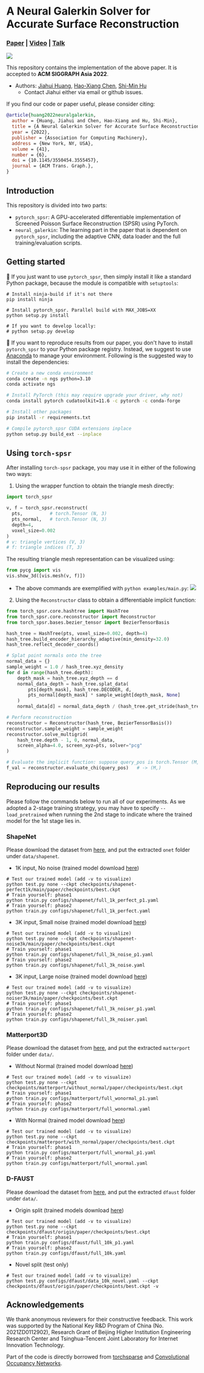 # A Neural Galerkin Solver for Accurate Surface Reconstruction

### [**Paper**](https://dl.acm.org/doi/abs/10.1145/3550454.3555457) | [**Video**](https://youtu.be/QT5k0ZxDFfo) | [**Talk**](https://youtu.be/dYy-lzeMsCQ)

![](./assets/teaser.jpg)

This repository contains the implementation of the above paper. It is accepted to **ACM SIGGRAPH Asia 2022**.
- Authors: [Jiahui Huang](https://cg.cs.tsinghua.edu.cn/people/~huangjh/), [Hao-Xiang Chen](), [Shi-Min Hu](https://cg.cs.tsinghua.edu.cn/shimin.htm)
    - Contact Jiahui either via email or github issues.


If you find our code or paper useful, please consider citing:
```bibtex
@article{huang2022neuralgalerkin,
  author = {Huang, Jiahui and Chen, Hao-Xiang and Hu, Shi-Min},
  title = {A Neural Galerkin Solver for Accurate Surface Reconstruction},
  year = {2022},
  publisher = {Association for Computing Machinery},
  address = {New York, NY, USA},
  volume = {41},
  number = {6},
  doi = {10.1145/3550454.3555457},
  journal = {ACM Trans. Graph.},
}
```

## Introduction

This repository is divided into two parts:
- `pytorch_spsr`: A GPU-accelerated differentiable implementation of Screened Poisson Surface Reconstruction (SPSR) using PyTorch.
- `neural_galerkin`: The learning part in the paper that is dependent on `pytorch_spsr`, including the adaptive CNN, data loader and the full training/evaluation scripts.

## Getting started

🌱 If you just want to use `pytorch_spsr`, then simply install it like a standard Python package, because the module is compatible with `setuptools`:
```shell
# Install ninja-build if it's not there
pip install ninja

# Install pytorch_spsr. Parallel build with MAX_JOBS=XX
python setup.py install

# If you want to develop locally:
# python setup.py develop
```

🌟 If you want to reproduce results from our paper, you don't have to install `pytorch_spsr` to your Python package registry. Instead, we suggest to use [Anaconda](https://www.anaconda.com/) to manage your environment. Following is the suggested way to install the dependencies:

```bash
# Create a new conda environment
conda create -n ngs python=3.10
conda activate ngs

# Install PyTorch (this may require upgrade your driver, why not)
conda install pytorch cudatoolkit=11.6 -c pytorch -c conda-forge

# Install other packages
pip install -r requirements.txt

# Compile pytorch_spsr CUDA extensions inplace
python setup.py build_ext --inplace
```

## Using `torch-spsr`

After installing `torch-spsr` package, you may use it in either of the following two ways:

1. Using the wrapper function to obtain the triangle mesh directly:

```python
import torch_spsr

v, f = torch_spsr.reconstruct(
  pts,          # torch.Tensor (N, 3)
  pts_normal,   # torch.Tensor (N, 3)
  depth=4, 
  voxel_size=0.002
)
# v: triangle vertices (V, 3)
# f: triangle indices (T, 3)
```

The resulting triangle mesh representation can be visualized using:
```python
from pycg import vis
vis.show_3d([vis.mesh(v, f)])
```

- The above commands are exemplified with `python examples/main.py`:
![](./assets/horse.gif)

2. Using the `Reconstructor` class to obtain a differentiable implicit function:

```python
from torch_spsr.core.hashtree import HashTree
from torch_spsr.core.reconstructor import Reconstructor
from torch_spsr.bases.bezier_tensor import BezierTensorBasis

hash_tree = HashTree(pts, voxel_size=0.002, depth=4)
hash_tree.build_encoder_hierarchy_adaptive(min_density=32.0)
hash_tree.reflect_decoder_coords()

# Splat point normals onto the tree
normal_data = {}
sample_weight = 1.0 / hash_tree.xyz_density
for d in range(hash_tree.depth):
    depth_mask = hash_tree.xyz_depth == d
    normal_data_depth = hash_tree.splat_data(
        pts[depth_mask], hash_tree.DECODER, d, 
        pts_normal[depth_mask] * sample_weight[depth_mask, None]
    )
    normal_data[d] = normal_data_depth / (hash_tree.get_stride(hash_tree.DECODER, d) ** 3)

# Perform reconstruction
reconstructor = Reconstructor(hash_tree, BezierTensorBasis())
reconstructor.sample_weight = sample_weight
reconstructor.solve_multigrid(
    hash_tree.depth - 1, 0, normal_data,
    screen_alpha=4.0, screen_xyz=pts, solver="pcg"
)

# Evaluate the implicit function: suppose query_pos is torch.Tensor (M, 3)
f_val = reconstructor.evaluate_chi(query_pos)   # -> (M,)
```

## Reproducing our results 

Please follow the commands below to run all of our experiments.
As we adopted a 2-stage training strategy, you may have to specify `--load_pretrained` when running the 2nd stage to indicate where the trained model for the 1st stage lies in.

### ShapeNet

Please download the dataset from [here](https://s3.eu-central-1.amazonaws.com/avg-projects/occupancy_networks/data/dataset_small_v1.1.zip), and put the extracted `onet` folder under `data/shapenet`.

- 1K input, No noise (trained model download [here](https://drive.google.com/file/d/1WMYrhTtvTCWRVbMZiVfxmB3fvvNASUwe/view?usp=sharing))
```shell
# Test our trained model (add -v to visualize)
python test.py none --ckpt checkpoints/shapenet-perfect1k/main/paper/checkpoints/best.ckpt 
# Train yourself: phase1
python train.py configs/shapenet/full_1k_perfect_p1.yaml
# Train yourself: phase2
python train.py configs/shapenet/full_1k_perfect.yaml
```

- 3K input, Small noise (trained model download [here](https://drive.google.com/file/d/1aE7XAnl8ffdbU22F6ZZkhiU9-zoNGAt-/view?usp=sharing))
```shell
# Test our trained model (add -v to visualize)
python test.py none --ckpt checkpoints/shapenet-noise3k/main/paper/checkpoints/best.ckpt 
# Train yourself: phase1
python train.py configs/shapenet/full_3k_noise_p1.yaml 
# Train yourself: phase2
python train.py configs/shapenet/full_3k_noise.yaml 
```

- 3K input, Large noise (trained model download [here](https://drive.google.com/file/d/13CGwy3k4Mny6__zbDHrFiiZaUkv1CelT/view?usp=sharing))
```shell
# Test our trained model (add -v to visualize)
python test.py none --ckpt checkpoints/shapenet-noiser3k/main/paper/checkpoints/best.ckpt 
# Train yourself: phase1
python train.py configs/shapenet/full_3k_noiser_p1.yaml 
# Train yourself: phase2
python train.py configs/shapenet/full_3k_noiser.yaml 
```

### Matterport3D

Please download the dataset from [here](https://drive.google.com/file/d/18c02XjpWHtP7vjFhQyuokH90G8ikxo23/view?usp=sharing), and put the extracted `matterport` folder under `data/`.

- Without Normal (trained model download [here](https://drive.google.com/file/d/1ouek3Ywt8QVf-9D55KhF_C_15SSvRg8Y/view?usp=sharing))
```shell
# Test our trained model (add -v to visualize)
python test.py none --ckpt checkpoints/matterport/without_normal/paper/checkpoints/best.ckpt 
# Train yourself: phase1
python train.py configs/matterport/full_wonormal_p1.yaml 
# Train yourself: phase2
python train.py configs/matterport/full_wonormal.yaml 
```

- With Normal (trained model download [here](https://drive.google.com/file/d/1ouek3Ywt8QVf-9D55KhF_C_15SSvRg8Y/view?usp=sharing))
```shell
# Test our trained model (add -v to visualize)
python test.py none --ckpt checkpoints/matterport/with_normal/paper/checkpoints/best.ckpt 
# Train yourself: phase1
python train.py configs/matterport/full_wnormal_p1.yaml 
# Train yourself: phase2
python train.py configs/matterport/full_wnormal.yaml 
```

### D-FAUST

Please download the dataset from [here](https://drive.google.com/file/d/1ghL6RRQjZAEj4jCfozW11pDWypPnpp7m/view?usp=sharing), and put the extracted `dfaust` folder under `data/`.

- Origin split (trained models download [here](https://drive.google.com/file/d/1zjpMhymlAbYQv2jplYw4eWfkywVzpoKd/view?usp=sharing))
```shell
# Test our trained model (add -v to visualize)
python test.py none --ckpt checkpoints/dfaust/origin/paper/checkpoints/best.ckpt 
# Train yourself: phase1
python train.py configs/dfaust/full_10k_p1.yaml
# Train yourself: phase2
python train.py configs/dfaust/full_10k.yaml
```

- Novel split (test only)
```shell
# Test our trained model (add -v to visualize)
python test.py configs/dfaust/data_10k_novel.yaml --ckpt checkpoints/dfaust/origin/paper/checkpoints/best.ckpt -v
```

## Acknowledgements

We thank anonymous reviewers for their constructive feedback. 
This work was supported by the National Key R&D Program of China (No. 2021ZD0112902), Research Grant of Beijing Higher Institution Engineering Research Center and Tsinghua-Tencent Joint Laboratory for Internet Innovation Technology.

Part of the code is directly borrowed from [torchsparse](https://github.com/mit-han-lab/torchsparse) and [Convolutional Occupancy Networks](https://github.com/autonomousvision/convolutional_occupancy_networks).
